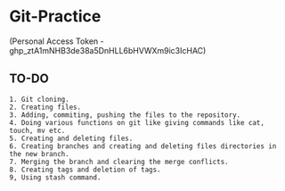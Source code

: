 # Git-Practice

(Personal Access Token - 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)

## TO-DO

	1. Git cloning.
	2. Creating files.
	3. Adding, commiting, pushing the files to the repository.
	4. Doing various functions on git like giving commands like cat, touch, mv etc.
	5. Creating and deleting files.
	6. Creating branches and creating and deleting files directories in the new branch.
	7. Merging the branch and clearing the merge conflicts.
	8. Creating tags and deletion of tags.
	9, Using stash command.
	
## 







